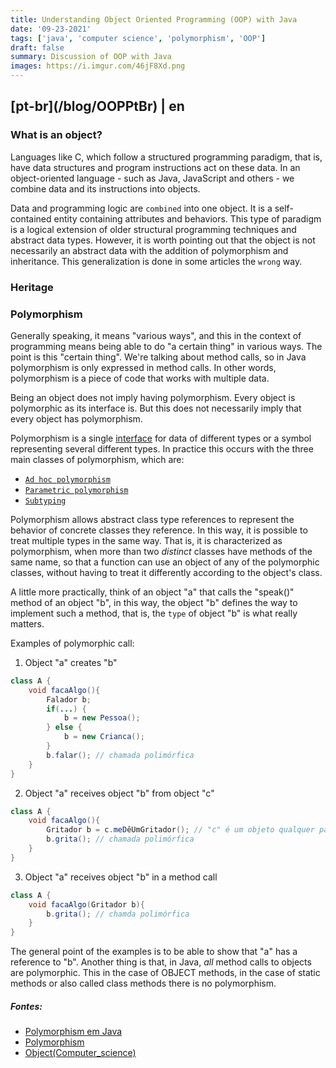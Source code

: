 ```yaml
---
title: Understanding Object Oriented Programming (OOP) with Java
date: '09-23-2021'
tags: ['java', 'computer science', 'polymorphism', 'OOP']
draft: false
summary: Discussion of OOP with Java
images: https://i.imgur.com/46jF8Xd.png
---
```


<h2>[pt-br](/blog/OOPPtBr) | en</h2>

### What is an object?

Languages like C, which follow a structured programming paradigm, that is, have data structures and program instructions act on these data. In an object-oriented language - such as Java, JavaScript and others - we combine data and its instructions into objects.

Data and programming logic are `combined` into one object. It is a self-contained entity containing attributes and behaviors. This type of paradigm is a logical extension of older structural programming techniques and abstract data types. However, it is worth pointing out that the object is not necessarily an abstract data with the addition of polymorphism and inheritance. This generalization is done in some articles the `wrong` way.

### Heritage

### Polymorphism

Generally speaking, it means "various ways", and this in the context of programming means being able to do "a certain thing" in various ways. The point is this "certain thing". We're talking about method calls, so in Java polymorphism is only expressed in method calls. In other words, polymorphism is a piece of code that works with multiple data.

Being an object does not imply having polymorphism. Every object is polymorphic as its interface is. But this does not necessarily imply that every object has polymorphism.

Polymorphism is a single [interface](<https://en.wikipedia.org/wiki/Interface_(computing)>) for data of different types or a symbol representing several different types. In practice this occurs with the three main classes of polymorphism, which are:

- [`Ad hoc polymorphism`](https://en.wikipedia.org/wiki/Ad_hoc_polymorphism)
- [`Parametric polymorphism`](https://en.wikipedia.org/wiki/Parametric_polymorphism)
- [`Subtyping`](https://en.wikipedia.org/wiki/Subtyping)

Polymorphism allows abstract class type references to represent the behavior of concrete classes they reference. In this way, it is possible to treat multiple types in the same way. That is, it is characterized as polymorphism, when more than two _distinct_ classes have methods of the same name, so that a function can use an object of any of the polymorphic classes, without having to treat it differently according to the object's class.

A little more practically, think of an object "a" that calls the "speak()" method of an object "b", in this way, the object "b" defines the way to implement such a method, that is, the `type` of object "b" is what really matters.

Examples of polymorphic call:

1. Object "a" creates "b"

```java
class A {
    void facaAlgo(){
        Falador b;
        if(...) {
            b = new Pessoa();
        } else {
            b = new Crianca();
        }
        b.falar(); // chamada polimórfica
    }
}
```

2. Object "a" receives object "b" from object "c"

```java
class A {
    void facaAlgo(){
        Gritador b = c.meDêUmGritador(); // "c" é um objeto qualquer para o qual tenha referência
        b.grita(); // chamada polimórfica
    }
}
```

3. Object "a" receives object "b" in a method call

```java
class A {
    void facaAlgo(Gritador b){
        b.grita(); // chamda polimórfica
    }
}
```

The general point of the examples is to be able to show that "a" has a reference to "b".
Another thing is that, in Java, _all_ method calls to objects are polymorphic. This in the case of OBJECT methods, in the case of static methods or also called class methods there is no polymorphism.

##### Fontes:

- [Polymorphism em Java](https://beginnersbook.com/2013/03/polymorphism-in-java/)
- [Polymorphism](<https://en.wikipedia.org/wiki/Polymorphism_(computer_science)>)
- [Object(Computer_science)](<https://en.wikipedia.org/wiki/Object_(computer_science)>)
